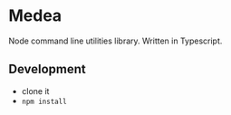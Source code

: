# Medea

Node command line utilities library.
Written in Typescript.

## Development

- clone it
- `npm install`
